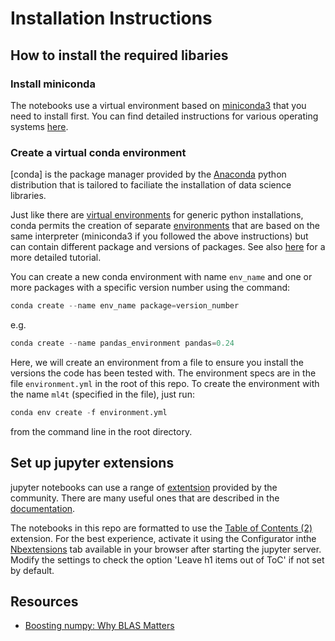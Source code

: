 # Installation Instructions

## How to install the required libaries

### Install miniconda

The notebooks use a virtual environment based on [miniconda3]() that you need to install first. You can find detailed instructions for various operating systems [here](https://conda.io/projects/conda/en/latest/user-guide/install/index.html).

### Create a virtual conda environment

[conda] is the package manager provided by the [Anaconda](https://www.anaconda.com/) python distribution that is tailored to faciliate the installation of data science libraries.

Just like there are [virtual environments](https://docs.python.org/3/tutorial/venv.html) for generic python installations, conda permits the creation of separate [environments](https://docs.conda.io/projects/conda/en/latest/user-guide/tasks/manage-environments.html) that are based on the same interpreter (miniconda3 if you followed the above instructions) but can contain different package and versions of packages. See also [here](https://towardsdatascience.com/getting-started-with-python-environments-using-conda-32e9f2779307) for a more detailed tutorial.

You can create a new conda environment with name `env_name` and one or more packages with a specific version number using the command: 
```python
conda create --name env_name package=version_number 
```
e.g.
```python
conda create --name pandas_environment pandas=0.24
```

Here, we will create an environment from a file to ensure you install the versions the code has been tested with. The environment specs are in the file `environment.yml` in the root of this repo. To create the environment with the name `ml4t` (specified in the file), just run:

```python
conda env create -f environment.yml
```
from the command line in the root directory.

## Set up jupyter extensions

jupyter notebooks can use a range of [extentsion](https://github.com/ipython-contrib/jupyter_contrib_nbextensions) provided by the community. There are many useful ones that are described in the [documentation](https://jupyter-contrib-nbextensions.readthedocs.io/en/latest/).

The notebooks in this repo are formatted to use the [Table of Contents (2)](https://jupyter-contrib-nbextensions.readthedocs.io/en/latest/nbextensions/toc2/README.html) extension. For the best experience, activate it using the Configurator inthe [Nbextensions](https://github.com/Jupyter-contrib/jupyter_nbextensions_configurator) tab available in your browser after starting the jupyter server. Modify the settings to check the option 'Leave h1 items out of ToC' if not set by default.



 







## Resources


- [Boosting numpy: Why BLAS Matters](http://markus-beuckelmann.de/blog/boosting-numpy-blas.html)